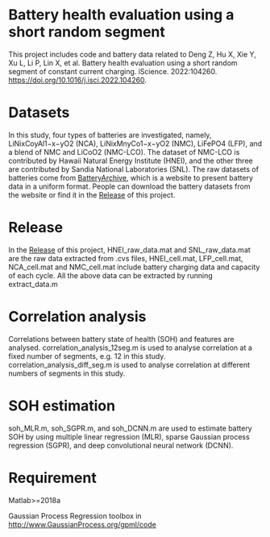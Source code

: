 # Battery health evaluation using a short random segment
This project includes code and battery data related to Deng Z, Hu X, Xie Y, Xu L, Li P, Lin X, et al. Battery health evaluation using a short random segment of constant current charging. iScience. 2022:104260. https://doi.org/10.1016/j.isci.2022.104260. 

# Datasets
In this study, four types of batteries are investigated, namely, LiNixCoyAl1−x−yO2 (NCA), LiNixMnyCo1−x−yO2 (NMC), LiFePO4 (LFP), and a blend of NMC and LiCoO2 (NMC-LCO). The dataset of NMC-LCO is contributed by Hawaii Natural Energy Institute (HNEI), and the other three are contributed by Sandia National Laboratories (SNL). The raw datasets of batteries come from [BatteryArchive](https://www.batteryarchive.org), which is a website to present battery data in a uniform format. People can download the battery datasets from the website or find it in the [Release](https://github.com/TengMichael/battery-health-evaluation/releases) of this project. 

# Release
In the [Release](https://github.com/TengMichael/battery-health-evaluation/releases) of this project, HNEI_raw_data.mat and SNL_raw_data.mat are the raw data extracted from .cvs files, HNEI_cell.mat, LFP_cell.mat, NCA_cell.mat and NMC_cell.mat include battery charging data and capacity of each cycle. All the above data can be extracted by running extract_data.m 

# Correlation analysis
Correlations between battery state of health (SOH) and features are analysed.
correlation_analysis_12seg.m is used to analyse correlation at a fixed number of segments, e.g. 12 in this study.
correlation_analysis_diff_seg.m is used to analyse correlation at different numbers of segments in this study.

# SOH estimation
soh_MLR.m, soh_SGPR.m, and soh_DCNN.m are used to estimate battery SOH by using multiple linear regression (MLR), sparse Gaussian process regression (SGPR), and deep convolutional neural network (DCNN).

# Requirement
Matlab>=2018a

Gaussian Process Regression toolbox in http://www.GaussianProcess.org/gpml/code
